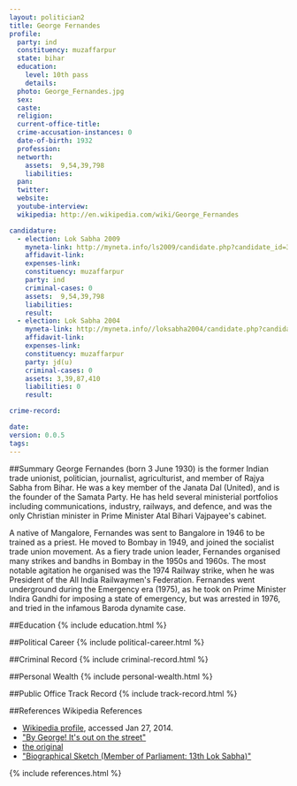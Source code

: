 ```yaml
---
layout: politician2
title: George Fernandes
profile: 
  party: ind
  constituency: muzaffarpur
  state: bihar
  education: 
    level: 10th pass
    details: 
  photo: George_Fernandes.jpg
  sex: 
  caste: 
  religion: 
  current-office-title: 
  crime-accusation-instances: 0
  date-of-birth: 1932
  profession: 
  networth: 
    assets:  9,54,39,798
    liabilities: 
  pan: 
  twitter: 
  website: 
  youtube-interview: 
  wikipedia: http://en.wikipedia.com/wiki/George_Fernandes

candidature: 
  - election: Lok Sabha 2009
    myneta-link: http://myneta.info/ls2009/candidate.php?candidate_id=3141
    affidavit-link: 
    expenses-link: 
    constituency: muzaffarpur 
    party: ind
    criminal-cases: 0
    assets:  9,54,39,798
    liabilities: 
    result:  
  - election: Lok Sabha 2004
    myneta-link: http://myneta.info//loksabha2004/candidate.php?candidate_id=714
    affidavit-link: 
    expenses-link: 
    constituency: muzaffarpur 
    party: jd(u)
    criminal-cases: 0
    assets: 3,39,87,410
    liabilities: 0
    result:  

crime-record: 

date: 
version: 0.0.5
tags: 
---
```

##Summary
George Fernandes (born 3 June 1930) is the former Indian trade unionist, politician, journalist, agriculturist, and member of Rajya Sabha from Bihar. He was a key member of the Janata Dal (United), and is the founder of the Samata Party. He has held several ministerial portfolios including communications, industry, railways, and defence, and was the only Christian minister in Prime Minister Atal Bihari Vajpayee's cabinet.

A native of Mangalore, Fernandes was sent to Bangalore in 1946 to be trained as a priest. He moved to Bombay in 1949, and joined the socialist trade union movement. As a fiery trade union leader, Fernandes organised many strikes and bandhs in Bombay in the 1950s and 1960s. The most notable agitation he organised was the 1974 Railway strike, when he was President of the All India Railwaymen's Federation. Fernandes went underground during the Emergency era (1975), as he took on Prime Minister Indira Gandhi for imposing a state of emergency, but was arrested in 1976, and tried in the infamous Baroda dynamite case.


##Education
{% include education.html %}


##Political Career
{% include political-career.html %}


##Criminal Record
{% include criminal-record.html %}


##Personal Wealth
{% include personal-wealth.html %}


##Public Office Track Record
{% include track-record.html %}


##References
Wikipedia References
- [Wikipedia profile]({{page.profile.wikipedia}}), accessed Jan 27, 2014.
- ["By George! It's out on the street"][wiki1]
- [the original][wiki2]
- ["Biographical Sketch (Member of Parliament: 13th Lok Sabha)"][wiki3]

[wiki1]: http://www.webcitation.org/query?url=http%3A%2F%2Fwww.mid-day.com%2Fnews%2F2010%2Fjul%2F010710-Catfight-George-Fernandes-property-Jaya-Jaitley.htm&date=2012-03-02
[wiki2]: http://www.mid-day.com/news/2010/jul/010710-Catfight-George-Fernandes-property-Jaya-Jaitley.htm
[wiki3]: http://www.parliamentofindia.nic.in/ls/lok13/biodata/13BI34.htm


{% include references.html %}